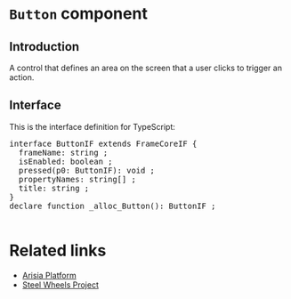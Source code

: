 # `Button` component

## Introduction
A control that defines an area on the screen that a user clicks to trigger an action.

## Interface

This is the interface definition for TypeScript:
<pre>
interface ButtonIF extends FrameCoreIF {
  frameName: string ;
  isEnabled: boolean ;
  pressed(p0: ButtonIF): void ;
  propertyNames: string[] ;
  title: string ;
}
declare function _alloc_Button(): ButtonIF ;

</pre>

# Related links
* [Arisia Platform](https://github.com/steelwheels/Arisia#readme)
* [Steel Wheels Project](https://github.com/steelwheels)



